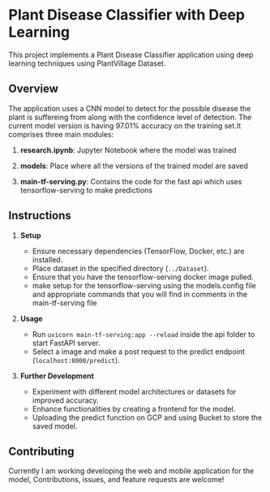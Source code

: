 # Plant Disease Classifier with Deep Learning

This project implements a Plant Disease Classifier application using deep learning techniques using PlantVillage Dataset.

## Overview

The application uses a CNN model to detect for the possible disease the plant is suffereing from along with the confidence level of detection. The current model version is having 97.01% accuracy on the training set.It comprises three main modules:

1. **research.ipynb**: Jupyter Notebook where the model was trained

2. **models**: Place where all the versions of the trained model are saved

3. **main-tf-serving.py**: Contains the code for the fast api which uses tensorflow-serving to make predictions

## Instructions

1. **Setup**
   - Ensure necessary dependencies (TensorFlow, Docker, etc.) are installed.
   - Place dataset in the specified directory (`../Dataset`).
   - Ensure that you have the tensorflow-serving docker image pulled.
   - make setup for the tensorflow-serving using the models.config file and appropriate commands that you will find in comments in the main-tf-serving file

2. **Usage**
   - Run `uvicorn main-tf-serving:app --reload` inside the api folder to start FastAPI server.
   - Select a image and make a post request to the predict endpoint (`localhost:8000/predict`).

3. **Further Development**
   - Experiment with different model architectures or datasets for improved accuracy.
   - Enhance functionalities by creating a frontend for the model.
   - Uploading the predict function on GCP and using Bucket to store the saved model.

## Contributing
Currently I am working developing the web and mobile application for the model, Contributions, issues, and feature requests are welcome!
